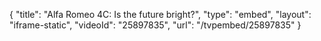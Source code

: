 {
    "title": "Alfa Romeo 4C: Is the future bright?",
    "type": "embed",
    "layout": "iframe-static",
    "videoId": "25897835",
    "url": "\/tvpembed\/25897835"
}